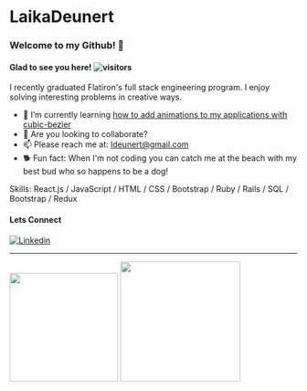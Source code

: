 # LaikaDeunert

<!-- ![Jumbotron](https://github.com/laikade/laikade/blob/main/Adventure%20Script%20Facebook%20Cover%20(8).gif) -->

### Welcome to my Github! 👋

#### Glad to see you here!   ![visitors](https://visitor-badge.glitch.me/badge?page_id=${laikade}.${laikade})   

I recently graduated Flatiron's full stack engineering program. I enjoy solving interesting problems in creative ways. 

- 🌱 I’m currently learning [how to add animations to my applications with cubic-bezier](https://cubic-bezier.com/#.25,.1,.25,1)
- 👯 Are you looking to collaborate? 
- 📫 Please reach me at: ldeunert@gmail.com
- 🐕 Fun fact: When I'm not coding you can catch me at the beach with my best bud who so happens to be a dog!

Skills: React.js / JavaScript / HTML / CSS / Bootstrap / Ruby / Rails / SQL / Bootstrap / Redux

#### Lets Connect
<a href="https://www.linkedin.com/in/laika-deunert/">
  <img
    alt="Linkedin"
    src="https://img.shields.io/badge/LinkedIn-0077B5?style=for-the-badge&logo=linkedin&logoColor=white"
  />
</a>
<!-- <a href="https://www.instagram.com/laik_a/">
  <img
    alt="Twitter"
    src="https://img.shields.io/badge/Twitter-1DA1F2?style=for-the-badge&logo=twitter&logoColor=white"
  />
</a> -->

<hr>
<img height="190em" src="https://github-readme-stats.vercel.app/api?username=laikade&show_icons=true&hide_border=true&&count_private=true&include_all_commits=true" /> <img height="210em" src="https://github-readme-stats.vercel.app/api/top-langs/?username=laikade"/>

<!-- <hr>
